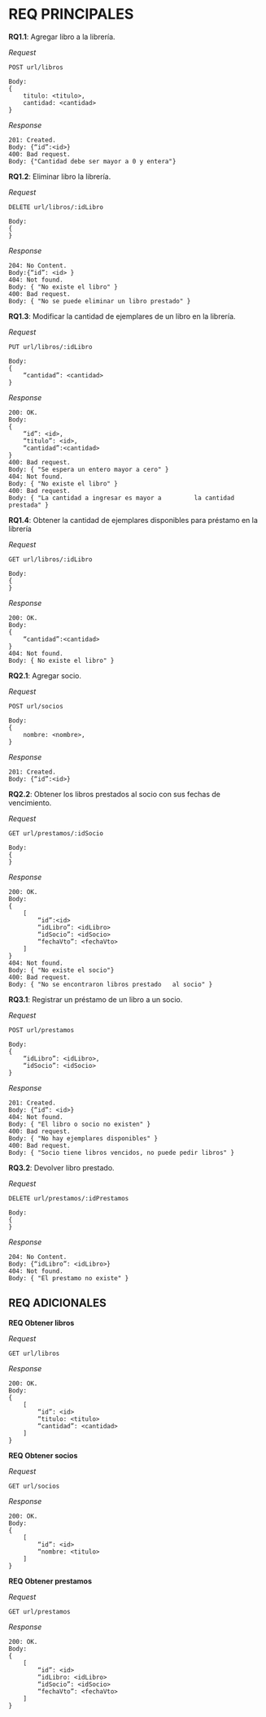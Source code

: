 # REQ PRINCIPALES #

**RQ1.1**: Agregar libro a la librería. 

*Request*

    POST url/libros

    Body:
    { 
        titulo: <titulo>,
        cantidad: <cantidad>
    }

*Response*
	
    201: Created.
	Body: {“id”:<id>}
    400: Bad request.
    Body: {"Cantidad debe ser mayor a 0 y entera"}

**RQ1.2**: Eliminar libro la librería. 

*Request*

    DELETE url/libros/:idLibro

    Body:
    {
    }

*Response*

	204: No Content.
	Body:{“id”: <id> }
    404: Not found.
    Body: { "No existe el libro" }
    400: Bad request.
    Body: { "No se puede eliminar un libro prestado" }

**RQ1.3**: Modificar la cantidad de ejemplares de un libro en la librería.

*Request*

    PUT url/libros/:idLibro

    Body:
    {
        “cantidad”: <cantidad>
    }

*Response*
	
    200: OK.
	Body:
    {
        “id”: <id>,
        “titulo”: <id>,
        “cantidad”:<cantidad>
    }
    400: Bad request.
    Body: { "Se espera un entero mayor a cero" }
    404: Not found.
    Body: { "No existe el libro" }
    400: Bad request.
    Body: { "La cantidad a ingresar es mayor a         la cantidad prestada" }

**RQ1.4**: Obtener la cantidad de ejemplares disponibles para préstamo en la librería

*Request*

    GET url/libros/:idLibro

    Body:
    {
    }

*Response*

	200: OK.
	Body:
    {
        “cantidad”:<cantidad>
    }
    404: Not found.
    Body: { No existe el libro" }

**RQ2.1**: Agregar socio. 

*Request*

    POST url/socios

    Body:
    { 
        nombre: <nombre>,
    }

*Response*

	201: Created.
	Body: {“id”:<id>}

**RQ2.2**: Obtener los libros prestados al socio con sus fechas de vencimiento.

*Request*

    GET url/prestamos/:idSocio

    Body:
    { 
    }

*Response*

	200: OK.
	Body: 
    {
	    [
            “id”:<id>
            “idLibro”: <idLibro>
            “idSocio”: <idSocio>
            “fechaVto”: <fechaVto>
        ]
    }
    404: Not found.
    Body: { "No existe el socio"}
    400: Bad request.
    Body: { "No se encontraron libros prestado   al socio" }

**RQ3.1**: Registrar un préstamo de un libro a un socio.

*Request*

    POST url/prestamos

    Body:
    { 
        “idLibro”: <idLibro>,
        “idSocio”: <idSocio>
    }

*Response*

	201: Created.
	Body: {“id”: <id>}
    404: Not found.
    Body: { "El libro o socio no existen" }
    400: Bad request.
    Body: { "No hay ejemplares disponibles" }
    400: Bad request.
    Body: { "Socio tiene libros vencidos, no puede pedir libros" }
    

**RQ3.2**: Devolver libro prestado.

*Request*

    DELETE url/prestamos/:idPrestamos

    Body:
    { 
    }

*Response*

	204: No Content.
	Body: {“idLibro”: <idLibro>}
    404: Not found.
    Body: { "El prestamo no existe" }

## REQ ADICIONALES ##

**REQ Obtener libros**

*Request*

    GET url/libros

*Response*

	200: OK.
	Body:
    {
        [
            “id”: <id>
            “titulo: <titulo>
            “cantidad”: <cantidad>
		]
    }

**REQ Obtener socios**

*Request*

    GET url/socios

*Response*

	200: OK.
	Body:
    {
        [
            “id”: <id>
            “nombre: <titulo>
		]
    }

**REQ Obtener prestamos**

*Request*

    GET url/prestamos

*Response*

	200: OK.
	Body:
    {
        [
            “id”: <id>
            “idLibro: <idLibro>
            “idSocio”: <idSocio>
            “fechaVto”: <fechaVto>
		]
    }
